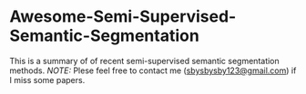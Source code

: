 # Awesome-Semi-Supervised-Semantic-Segmentation
This is a summary of of recent semi-supervised semantic segmentation methods. 
*NOTE:*  Plese feel free to contact me (sbysbysby123@gmail.com) if I miss some papers.

